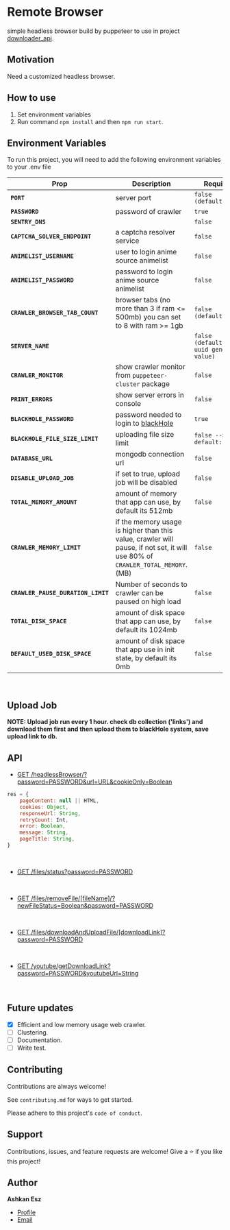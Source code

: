 # Remote Browser

simple headless browser build by puppeteer to use in
project [downloader_api](https://github.com/ashkan-esz/downloader_api).

## Motivation

Need a customized headless browser.

## How to use

1. Set environment variables
2. Run command `npm install` and then `npm run start`.


## Environment Variables

To run this project, you will need to add the following environment variables to your .env file

| Prop                               | Description                                                                                                                    | Required                                   |
|------------------------------------|--------------------------------------------------------------------------------------------------------------------------------|--------------------------------------------|
| **`PORT`**                         | server port                                                                                                                    | `false (default:5000)`                     |
| **`PASSWORD`**                     | password of crawler                                                                                                            | `true`                                     |
| **`SENTRY_DNS`**                   |                                                                                                                                | `false`                                    |
| **`CAPTCHA_SOLVER_ENDPOINT`**      | a captcha resolver service                                                                                                     | `false`                                    |
| **`ANIMELIST_USERNAME`**           | user to login anime source animelist                                                                                           | `false`                                    |
| **`ANIMELIST_PASSWORD`**           | password to login anime source animelist                                                                                       | `false`                                    |
| **`CRAWLER_BROWSER_TAB_COUNT`**    | browser tabs (no more than 3 if ram <= 500mb) you can set to 8 with ram >= 1gb                                                 | `false (default: 7)`                       |
| **`SERVER_NAME`**                  |                                                                                                                                | `false (default: use uuid generate value)` |
| **`CRAWLER_MONITOR`**              | show crawler monitor from `puppeteer-cluster` package                                                                          | `false`                                    |
| **`PRINT_ERRORS`**                 | show server errors in console                                                                                                  | `false`                                    |
| **`BLACKHOLE_PASSWORD`**           | password needed to login to [blackHole](https://blackhole.run)                                                                 | `true`                                     |
| **`BLACKHOLE_FILE_SIZE_LIMIT`**    | uploading file size limit                                                                                                      | `false --> default: 512`                   |
| **`DATABASE_URL`**                 | mongodb connection url                                                                                                         | `false`                                    |
| **`DISABLE_UPLOAD_JOB`**           | if set to true, upload job will be disabled                                                                                    | `false`                                    |
| **`TOTAL_MEMORY_AMOUNT`**          | amount of memory that app can use, by default its 512mb                                                                        | `false`                                    |
| **`CRAWLER_MEMORY_LIMIT`**         | if the memory usage is higher than this value, crawler will pause, if not set, it will use 80% of `CRAWLER_TOTAL_MEMORY`. (MB) | `false`                                    | 0             |
| **`CRAWLER_PAUSE_DURATION_LIMIT`** | Number of seconds to crawler can be paused on high load                                                                        | `false`                                    | 30            |
| **`TOTAL_DISK_SPACE`**             | amount of disk space that app can use, by default its 1024mb                                                                   | `false`                                    |
| **`DEFAULT_USED_DISK_SPACE`**      | amount of disk space that app use in init state, by default its 0mb                                                            | `false`                                    |

<br/>

## Upload Job

**NOTE: Upload job run every 1 hour. check db collection ('links') and download them first and then upload them
to blackHole system, save upload link to db.**

## API

- [GET /headlessBrowser/?password=PASSWORD&url=URL&cookieOnly=Boolean](api/routes/headlessBrowser.js)

```javascript
res = {
    pageContent: null || HTML,
    cookies: Object,
    responseUrl: String,
    retryCount: Int,
    error: Boolean,
    message: String,
    pageTitle: String,
}
```

<br/>

- [GET /files/status?password=PASSWORD](api/routes/filesRouter.js)

<br/>

- [GET /files/removeFile/[fileName]/?newFileStatus=Boolean&password=PASSWORD](api/routes/filesRouter.js)

<br/>

- [GET /files/downloadAndUploadFile/[downloadLink]?password=PASSWORD](api/routes/filesRouter.js)

<br/>

- [GET /youtube/getDownloadLink?password=PASSWORD&youtubeUrl=String](api/routes/youtubeRouter.js)

<br/>

## Future updates

- [x]  Efficient and low memory usage web crawler.
- [ ]  Clustering.
- [ ]  Documentation.
- [ ]  Write test.

## Contributing

Contributions are always welcome!

See `contributing.md` for ways to get started.

Please adhere to this project's `code of conduct`.

## Support

Contributions, issues, and feature requests are welcome!
Give a ⭐️ if you like this project!

## Author

**Ashkan Esz**

- [Profile](https://github.com/ashkan-esz "Ashkan esz")
- [Email](mailto:ashkanaz2828@gmail.com?subject=Hi "Hi!")
